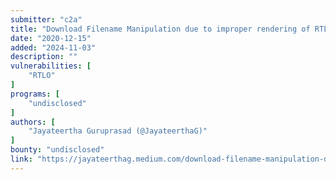 ```yaml
---
submitter: "c2a"
title: "Download Filename Manipulation due to improper rendering of RTLO characters"
date: "2020-12-15"
added: "2024-11-03"
description: ""
vulnerabilities: [
    "RTLO"
]
programs: [
    "undisclosed"
]
authors: [
    "Jayateertha Guruprasad (@JayateerthaG)"
]
bounty: "undisclosed"
link: "https://jayateerthag.medium.com/download-filename-manipulation-due-to-improper-rendering-of-rtlo-characters-69e2751a8f28"
---
```




